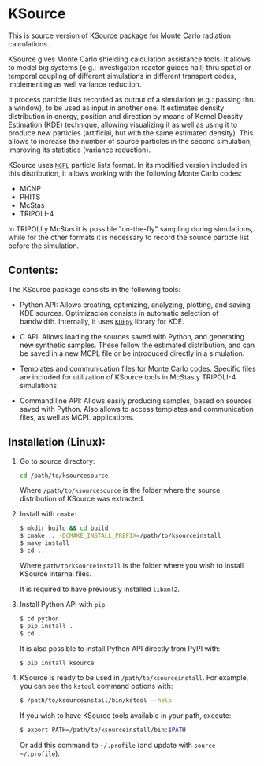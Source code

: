 # KSource

This is source version of KSource package for Monte Carlo radiation calculations.

KSource gives Monte Carlo shielding calculation assistance tools. It allows to model big systems (e.g.: investigation reactor guides hall) thru spatial or temporal coupling of different simulations in different transport codes, implementing as well variance reduction.

It process particle lists recorded as output of a simulation (e.g.: passing thru a window), to be used as input in another one. It estimates density distribution in energy, position and direction by means of Kernel Density Estimation (KDE) technique, allowing visualizing it as well as using it to produce new particles (artificial, but with the same estimated density). This allows to increase the number of source particles in the second simulation, improving its statistics (variance reduction).

KSource uses [`MCPL`](https://mctools.github.io/mcpl/) particle lists format. In its modified version included in this distribution, it allows working with the following Monte Carlo codes:
*	MCNP
*	PHITS
*	McStas
*	TRIPOLI-4

In TRIPOLI y McStas it is possible "on-the-fly" sampling during simulations, while for the other formats it is necessary to record the source particle list before the simulation.


## Contents:

The KSource package consists in the following tools:

*	Python API: Allows creating, optimizing, analyzing, plotting, and saving KDE sources. Optimización consists in automatic selection of bandwidth. Internally, it uses [`KDEpy`](https://kdepy.readthedocs.io/en/latest/) library for KDE.

*	C API: Allows loading the sources saved with Python, and generating new synthetic samples. These follow the estimated distribution, and can be saved in a new MCPL file or be introduced directly in a simulation.

*	Templates and communication files for Monte Carlo codes. Specific files are included for utilization of KSource tools in McStas y TRIPOLI-4 simulations.

*	Command line API: Allows easily producing samples, based on sources saved with Python. Also allows to access templates and communication files, as well as MCPL applications.



## Installation (Linux):
	
1.	Go to source directory:

	```bash
	cd /path/to/ksourcesource
	```

	Where `/path/to/ksourcesource` is the folder where the source distribution of KSource was extracted.

2.	Install with `cmake`:

	```bash
	$ mkdir build && cd build
	$ cmake .. -DCMAKE_INSTALL_PREFIX=/path/to/ksourceinstall
	$ make install
	$ cd ..
	```
	Where `path/to/ksourceinstall` is the folder where you wish to install KSource internal files.

	It is required to have previously installed `libxml2`.

3.	Install Python API with `pip`:

	```bash
	$ cd python
	$ pip install .
	$ cd ..
	```

	It is also possible to install Python API directly from PyPI with:

	```bash
	$ pip install ksource
	```

4.	KSource is ready to be used in `/path/to/ksourceinstall`. For example, you can see the `kstool` command options with:

	```bash
	$ /path/to/ksourceinstall/bin/kstool --help
	```

	If you wish to have KSource tools available in your path, execute:

	```bash
	$ export PATH=/path/to/ksourceinstall/bin:$PATH
	```
	Or add this command to `~/.profile` (and update with `source ~/.profile`).
